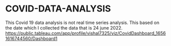 # COVID-DATA-ANALYSIS
This Covid 19 data analysis is not real time series analysis. This based on the date which I collected the data that is 24 june 2022.
https://public.tableau.com/app/profile/vishal7325/viz/CovidDashboard_16561616744560/Dashboard1
